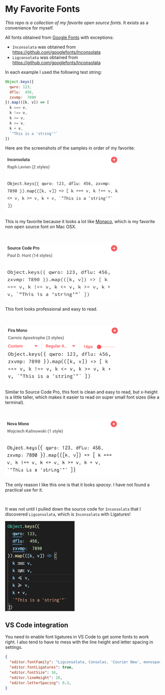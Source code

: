 # My Favorite Fonts

_This repo is a collection of my favorite open source fonts._ It exists as a convenience for myself. 

All fonts obtained from [Google Fonts](https://fonts.google.com/) with exceptions:
  - `Inconsolata` was obtained from https://github.com/googlefonts/Inconsolata
  - `Ligconsolata` was obtained from https://github.com/googlefonts/Inconsolata

In each example I used the following test string:

```js
Object.keys({ 
  qwro: 123, 
  dflu:  456, 
  zxvmp:  7890 
}).map(([k, v]) => [
  k === v,
  k !== v,
  k <= v,
  k >= v,
  k + v,
  `"This is a 'string'"`
])
```

Here are the screenshots of the samples in order of my favorite:

![](./.meta/inconsolata.png)

This is my favorite because it looks a lot like [Monaco](https://en.wikipedia.org/wiki/Monaco_(typeface)), which is my favorite non open source font on Mac OSX.

<br/>

![](./.meta/sourcecodepro.png)

This font looks professional and easy to read.

<br/>

![](./.meta/firamono.png)

Similar to Source Code Pro, this font is clean and easy to read, but x-height is a little taller, which makes it easier to read on super small font sizes (like a terminal).

<br/>

![](./.meta/novamono.png)

The only reason I like this one is that it looks _spacey_. I have not found a practical use for it.

<br/>

It was not until I pulled down the source code for `Inconsolata` that I discovered `Ligconsolata`, which is `Inconsolata` with Ligatures!

![](./.meta/ligconsolata.png)


## VS Code integration

You need to enable font ligatures in VS Code to get some fonts to work right. I also tend to have to mess with the line height and letter spacing in settings.

```json
{
  "editor.fontFamily": "Ligconsolata, Consolas, 'Courier New', monospace",
  "editor.fontLigatures": true,
  "editor.fontSize": 16,
  "editor.lineHeight": 20,
  "editor.letterSpacing": 0.3,
}
```